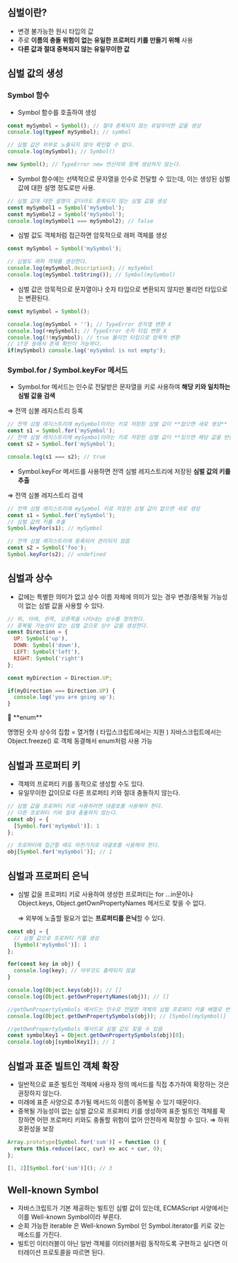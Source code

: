 ## 심벌이란?

- 변경 불가능한 원시 타입의 값
- 주로 **이름의 충돌 위험이 없는 유일한 프로퍼티 키를 만들기 위해** 사용
- **다른 값과 절대 중복되지 않는 유일무이한 값**

## 심벌 값의 생성

### Symbol 함수

- Symbol 함수를 호출하여 생성

```jsx
const mySymbol = Symbol(); // 절대 중복되지 않는 유일무이한 값을 생성
console.log(typeof mySymbol); // symbol

// 심벌 값은 외부로 노출되지 않아 확인할 수 없다.
console.log(mySymbol); // Symbol()

new Symbol(); // TypeError new 연산자와 함께 생성하지 않는다.
```

- Symbol 함수에는 선택적으로 문자열을 인수로 전달할 수 있는데, 이는 생성된 심벌 값에 대한 설명 정도로만 사용.

```jsx
// 심벌 값에 대한 설명이 같더라도 중복되지 않는 심벌 값을 생성
const mySymbol1 = Symbol('mySymbol');
const mySymbol2 = Symbol('mySymbol');
console.log(mySymbol1 === mySymbol2); // false
```

- 심벌 값도 객체처럼 접근하면 암묵적으로 래퍼 객체를 생성

```jsx
const mySymbol = Symbol('mySymbol');

// 심벌도 래퍼 객체를 생성한다.
console.log(mySymbol.description); // mySymbol
console.log(mySymbol.toString()); // Symbol(mySymbol)
```

- 심벌 값은 암묵적으로 문자열이나 숫자 타입으로 변환되지 않지만 불리언 타입으로는 변환된다.

```jsx
const mySymbol = Symbol();

console.log(mySymbol + ''); // TypeError 문자열 변환 X
console.log(+mySymbol); // TypeError 숫자 타입 변환 X
console.log(!!mySymbol); // true 불리언 타입으로 암묵적 변환
// if문 등에서 존재 확인이 가능하다.
if(mySymbol) console.log('mySymbol is not empty');
```

### Symbol.for / Symbol.keyFor 메서드

- Symbol.for 메서드는 인수로 전달받은 문자열을 키로 사용하여 **해당 키와 일치하는 심벌 값을 검색**

⇒ 전역 심볼 레지스트리 등록 

```jsx
// 전역 심벌 레지스트리에 mySymbol이라는 키로 저장된 심벌 값이 **없으면 새로 생성**
const s1 = Symbol.for('mySymbol');
// 전역 심벌 레지스트리에 mySymbol이라는 키로 저장된 심벌 값이 **있으면 해당 값을 반환**
const s2 = Symbol.for('mySymbol');

console.log(s1 === s2); // true
```

- Symbol.keyFor 메서드를 사용하면 전역 심벌 레지스트리에 저장된 **심벌 값의 키를 추출**

⇒ 전역 심볼 레지스트리 검색

```jsx
// 전역 심벌 레지스트리에 mySymbol 키로 저장된 심벌 값이 없으면 새로 생성
const s1 = Symbol.for('mySymbol');
// 심벌 값의 키를 추출
Symbol.keyFor(s1); // mySymbol

// 전역 심벌 레지스트리에 등록되어 관리되지 않음
const s2 = Symbol('foo');
Symbol.keyFor(s2); // undefined
```

## 심벌과 상수

- 값에는 특별한 의미가 없고 상수 이름 자체에 의미가 있는 경우 변경/중복될 가능성이 없는 심벌 값을 사용할 수 있다.

```jsx
// 위, 아래, 왼쪽, 오른쪽을 나타내는 상수를 정의한다.
// 중복될 가능성이 없는 심벌 값으로 상수 값을 생성한다.
const Direction = {
  UP: Symbol('up'),
  DOWN: Symbol('down'),
  LEFT: Symbol('left'),
  RIGHT: Symbol('right')
};

const myDirection = Direction.UP;

if(myDirection === Direction.UP) {
  console.log('you are going up');
}
```

<aside>
💬 **enum**

명명된 숫자 상수의 집합 = 열거형
( 타입스크립트에서는 지원 ) 
자바스크립트에서는 Object.freeze() 로 객체 동결해서 enum처럼 사용 가능

</aside>

## 심벌과 프로퍼티 키

- 객체의 프로퍼티 키를 동적으로 생성할 수도 있다.
- 유일무이한 값이므로 다른 프로퍼티 키와 절대 충돌하지 않는다.

```jsx
// 심벌 값을 프로퍼티 키로 사용하려면 대괄호를 사용해야 한다.
// 다른 프로퍼티 키와 절대 충돌하지 않는다.
const obj = {
  [Symbol.for('mySymbol')]: 1
};

// 프로퍼티에 접근할 때도 마찬가지로 대괄호를 사용해야 한다.
obj[Symbol.for('mySymbol')]; // 1
```

## 심벌과 프로퍼티 은닉

- 심벌 값을 프로퍼티 키로 사용하여 생성한 프로퍼티는 for ...in문이나 Object.keys, Object.getOwnPropertyNames 메서드로 찾을 수 없다.
    
    ⇒ 외부에 노출할 필요가 없는 **프로퍼티를 은닉**할 수 있다.
    

```jsx
const obj = {
  // 심벌 값으로 프로퍼티 키를 생성
  [Symbol('mySymbol')]: 1
};

for(const key in obj) {
  console.log(key); // 아무것도 출력되지 않음
}

console.log(Object.keys(obj)); // []
console.log(Object.getOwnPropertyNames(obj)); // []

//getOwnPropertySymbols 메서드는 인수로 전달한 객체의 심벌 프로퍼티 키를 배열로 반환
console.log(Object.getOwnPropertySymbols(obj)); // [Symbol(mySymbol)]

//getOwnPropertySymbols 메서드로 심벌 값도 찾을 수 있음
const symbolKey1 = Object.getOwnPropertySymbols(obj)[0];
console.log(obj[symbolKey1]); // 1
```

## 심벌과 표준 빌트인 객체 확장

- 일반적으로 표준 빌트인 객체에 사용자 정의 메서드를 직접 추가하여 확장하는 것은 권장하지 않는다.
- 미래에 표준 사양으로 추가될 메서드의 이름이 중복될 수 있기 때문이다.
- 중복될 가능성이 없는 심벌 값으로 프로퍼티 키를 생성하여 표준 빌트인 객체를 확장하면 어떤 프로퍼티 키와도 충돌할 위험이 없어 안전하게 확장할 수 있다. ⇒ 하위 호환성을 보장

```jsx
Array.prototype[Symbol.for('sum')] = function () {
  return this.reduce((acc, cur) => acc + cur, 0);
};

[1, 2][Symbol.for('sum')](); // 3
```

## Well-known Symbol

- 자바스크립트가 기본 제공하는 빌트인 심벌 값이 있는데, ECMAScript 사양에서는 이를 Well-known Symbol이라 부른다.
- 순회 가능한 iterable 은 Well-known Symbol 인 Symbol.iterator를 키로 갖는 메소드를 가진다.
- 빌트인 이터러블이 아닌 일반 객체를 이터러블처럼 동작하도록 구현하고 싶다면 이터레이션 프로토콜을 따르면 된다.

